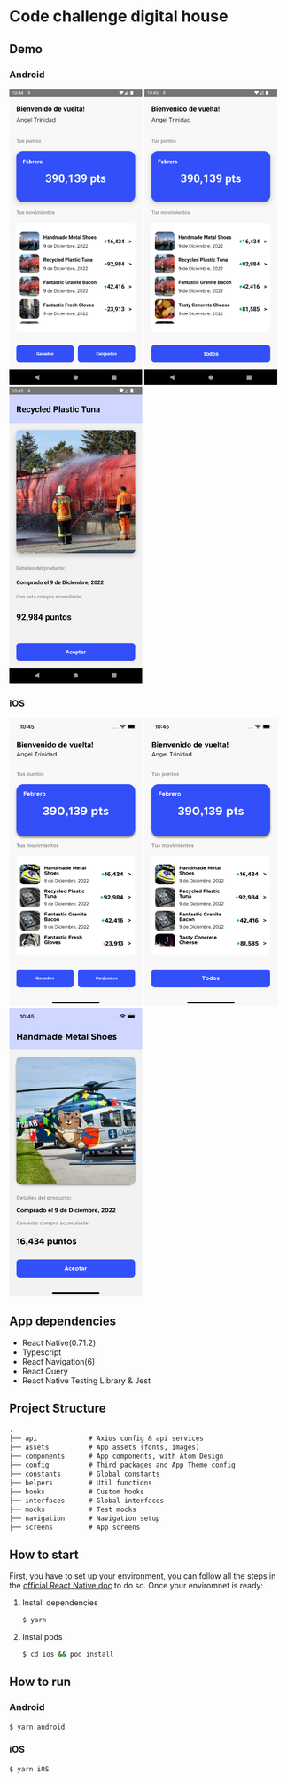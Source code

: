 # Code challenge digital house

## Demo

### Android

<img src="https://github.com/AngelTrinidad/digital-house-challenge/blob/main/docs/imgs/android-product-list.png" width="240" alt="Product List Screen"/> <img src="https://github.com/AngelTrinidad/digital-house-challenge/blob/main/docs/imgs/android-product-filtered.png" width="240" alt="Product List Screen 2"/> <img src="https://github.com/AngelTrinidad/digital-house-challenge/blob/main/docs/imgs/android-product-detail.png" width="240" alt="Product Detail Screen"/>

### iOS

<img src="https://github.com/AngelTrinidad/digital-house-challenge/blob/main/docs/imgs/ios-product-list.png" width="240" alt="Product List Screen"/> <img src="https://github.com/AngelTrinidad/digital-house-challenge/blob/main/docs/imgs/ios-product-filtered.png" width="240" alt="Product List Screen 2"/> <img src="https://github.com/AngelTrinidad/digital-house-challenge/blob/main/docs/imgs/ios-product-detail.png" width="240" alt="Product Detail Screen"/>

## App dependencies

- React Native(0.71.2)
- Typescript
- React Navigation(6)
- React Query
- React Native Testing Library & Jest

## Project Structure

    .
    ├── api             # Axios config & api services
    ├── assets          # App assets (fonts, images)
    ├── components      # App components, with Atom Design
    ├── config          # Third packages and App Theme config
    ├── constants       # Global constants
    ├── helpers         # Util functions
    ├── hooks           # Custom hooks
    ├── interfaces      # Global interfaces
    ├── mocks           # Test mocks
    ├── navigation      # Navigation setup
    ├── screens         # App screens

## How to start

First, you have to set up your environment, you can follow all the steps in the [official React Native doc](https://reactnative.dev/docs/environment-setup) to do so. Once your enviromnet is ready:

1. Install dependencies

   ```bash
   $ yarn
   ```

2. Instal pods

   ```bash
   $ cd ios && pod install
   ```

## How to run

### Android

```bash
$ yarn android
```

### iOS

```bash
$ yarn iOS
```
